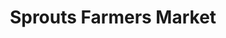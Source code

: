 ---
title: "Sprouts Farmers Market"
url: /phoenix/sprouts-farmers-market-west-thunderbird-road/
shop: Supermarkt
---